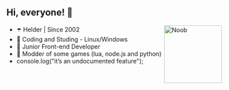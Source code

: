## Hi, everyone! 👋      

<img align="right" alt="Noob" height="135" src="https://user-images.githubusercontent.com/124900375/219752913-2113faad-c4b4-41eb-80e6-fd5b21dafd31.gif?width=468&height=468 width=676&height=676">

- ☂️ Helder | Since 2002
- 🔮 Coding and Studing - Linux/Windows
- 👾 Junior Front-end Developer
- 💜 Modder of some games (lua, node.js and python)
- console.log("it’s an undocumented feature");


##
